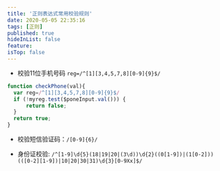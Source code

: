 ```yaml
---
title: '正则表达式常用校验规则'
date: 2020-05-05 22:35:16
tags: [正则]
published: true
hideInList: false
feature: 
isTop: false
---
```


* 校验11位手机号码  `reg=/^[1][3,4,5,7,8][0-9]{9}$/`
```javascript
function checkPhone(val){
  var reg=/^[1][3,4,5,7,8][0-9]{9}$/
  if (!myreg.test($poneInput.val())) {  
      return false;  
  }
  return true;  
}
```
* 校验短信验证码：`/[0-9]{6}/`

* 身份证校验: `/^[1-9]\d{5}(18|19|20|(3\d))\d{2}((0[1-9])|(1[0-2]))(([0-2][1-9])|10|20|30|31)\d{3}[0-9Xx]$/`
